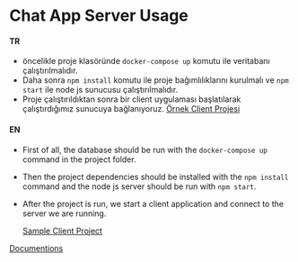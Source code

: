 # Chat App Server Usage

#### TR
- öncelikle proje klasöründe `docker-compose up` komutu ile veritabanı çalıştırılmalıdır.
- Daha sonra `npm install` komutu ile proje bağımlılıklarını kurulmalı ve `npm start` ile node js sunucusu çalıştırılmalıdır.
- Proje çalıştırıldıktan sonra bir client uygulaması başlatılarak çalıştırdığımız sunucuya bağlanıyoruz.
  [Örnek Client Projesi](https://github.com/bekirgol/Chat-App-Client) 

#### EN
- First of all, the database should be run with the `docker-compose up` command in the project folder.
- Then the project dependencies should be installed with the `npm install` command and the node js server should be run with `npm start`.
- After the project is run, we start a client application and connect to the server we are running.

  [Sample Client Project](https://github.com/bekirgol/Chat-App-Client)


[Documentions](http://localhost:3000/api-docs)
